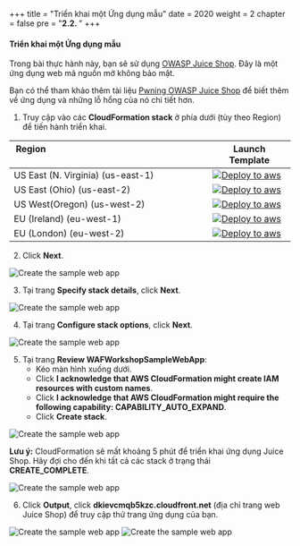 +++
title = "Triển khai một Ứng dụng mẫu"
date = 2020
weight = 2
chapter = false
pre = "<b>2.2. </b>"
+++

#### Triển khai một Ứng dụng mẫu

Trong bài thực hành này, bạn sẽ sử dụng [OWASP Juice Shop](https://owasp.org/www-project-juice-shop/). Đây là một ứng dụng web mã nguồn mở không bảo mật.

Bạn có thể tham khảo thêm tài liệu [Pwning OWASP Juice Shop](https://pwning.owasp-juice.shop/) để biết thêm về ứng dụng và những lỗ hổng của nó chi tiết hơn.

1. Truy cập vào các **CloudFormation stack** ở phía dưới (tùy theo Region) để tiến hành triển khai.

| Region &nbsp; &nbsp; &nbsp; &nbsp; &nbsp; &nbsp; &nbsp; &nbsp; &nbsp;&nbsp; &nbsp; &nbsp; &nbsp; &nbsp; &nbsp; &nbsp; &nbsp; &nbsp; &nbsp; &nbsp; &nbsp; &nbsp;&nbsp; &nbsp; &nbsp; &nbsp; &nbsp; &nbsp; &nbsp; &nbsp;&nbsp; &nbsp; &nbsp; &nbsp; &nbsp; &nbsp; | Launch Template                                                                                                                                                                                                                                                                                             |
| --------------------------------------------------------------------------------------------------------------------------------------------------------------------------------------------------------------------------------------------------------------- | ----------------------------------------------------------------------------------------------------------------------------------------------------------------------------------------------------------------------------------------------------------------------------------------------------------- |
| US East (N. Virginia) (us-east-1)                                                                                                                                                                                                                               | [![Deploy to aws](/images/deploytoaws.png?width=10pc)](https://console.aws.amazon.com/cloudformation/home?region=us-east-1#/stacks/new?stackName=WAFWorkshopSampleWebApp&templateURL=https%3a%2f%2faws-waf-workshop-v2-us-east-1.s3.us-east-1.amazonaws.com%2faws-waf-v2-workshop%2flatest%2fmain.template) |
| US East (Ohio) (us-east-2)                                                                                                                                                                                                                                      | [![Deploy to aws](/images/deploytoaws.png?width=10pc)](https://console.aws.amazon.com/cloudformation/home?region=us-east-2#/stacks/new?stackName=WAFWorkshopSampleWebApp&templateURL=https%3a%2f%2faws-waf-workshop-v2-us-east-2.s3.us-east-2.amazonaws.com%2faws-waf-v2-workshop%2flatest%2fmain.template) |
| US West(Oregon) (us-west-2)                                                                                                                                                                                                                                     | [![Deploy to aws](/images/deploytoaws.png?width=10pc)](https://console.aws.amazon.com/cloudformation/home?region=us-west-2#/stacks/new?stackName=WAFWorkshopSampleWebApp&templateURL=https%3a%2f%2faws-waf-workshop-v2-us-west-2.s3.us-west-2.amazonaws.com%2faws-waf-v2-workshop%2flatest%2fmain.template) |
| EU (Ireland) (eu-west-1)                                                                                                                                                                                                                                        | [![Deploy to aws](/images/deploytoaws.png?width=10pc)](https://console.aws.amazon.com/cloudformation/home?region=eu-west-1#/stacks/new?stackName=WAFWorkshopSampleWebApp&templateURL=https%3a%2f%2faws-waf-workshop-v2-eu-west-1.s3.eu-west-1.amazonaws.com%2faws-waf-v2-workshop%2flatest%2fmain.template) |
| EU (London) (eu-west-2)                                                                                                                                                                                                                                         | [![Deploy to aws](/images/deploytoaws.png?width=10pc)](https://console.aws.amazon.com/cloudformation/home?region=eu-west-2#/stacks/new?stackName=WAFWorkshopSampleWebApp&templateURL=https%3a%2f%2faws-waf-workshop-v2-eu-west-2.s3.eu-west-2.amazonaws.com%2faws-waf-v2-workshop%2flatest%2fmain.template) |

2. Click **Next**.

![Create the sample web app](/images/2-prepare/2.2-createthesamplewebapp/createthesamplewebapp-001.png?featherlight=false&width=90pc)

3. Tại trang **Specify stack details**, click **Next**. 

![Create the sample web app](/images/2-prepare/2.2-createthesamplewebapp/createthesamplewebapp-002.png?featherlight=false&width=90pc)

4. Tại trang **Configure stack options**, click **Next**.

![Create the sample web app](/images/2-prepare/2.2-createthesamplewebapp/createthesamplewebapp-003.png?featherlight=false&width=90pc)

5. Tại trang **Review WAFWorkshopSampleWebApp**:
   - Kéo màn hình xuống dưới.
   - Click **I acknowledge that AWS CloudFormation might create IAM resources with custom names**.
   - Click **I acknowledge that AWS CloudFormation might require the following capability: CAPABILITY_AUTO_EXPAND**.
   - Click **Create stack**.

![Create the sample web app](/images/2-prepare/2.2-createthesamplewebapp/createthesamplewebapp-004.png?featherlight=false&width=90pc)

**Lưu ý:** CloudFormation sẽ mất khoảng 5 phút để triển khai ứng dụng Juice Shop. Hãy đợi cho đến khi tất cả các stack ở trạng thái **CREATE_COMPLETE**.

![Create the sample web app](/images/2-prepare/2.2-createthesamplewebapp/createthesamplewebapp-005.png?featherlight=false&width=90pc)

6. Click **Output**, click **dkievcmqb5kzc.cloudfront.net** (địa chỉ trang web Juice Shop) để truy cập thử trang ứng dụng của bạn.

![Create the sample web app](/images/2-prepare/2.2-createthesamplewebapp/createthesamplewebapp-006.png?featherlight=false&width=90pc)
![Create the sample web app](/images/2-prepare/2.2-createthesamplewebapp/createthesamplewebapp-007.png?featherlight=false&width=90pc)
